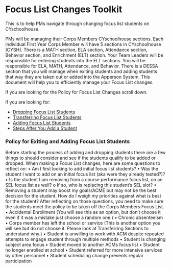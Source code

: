 # Focus List Changes Toolkit

This is to help PMs navigate through changing focus list students on CYschoolhouse.


PMs will be managing their Corps Members CYschoolhouse sections. Each individual First Year Corps Member will have 5 sections in CYschoolhouse (CYSH). There is a MATH section, ELA section, Attendance section, Behavior section, and Enrichment (ELT) section. Your Team Leaders will be responsible for entering students into the ELT sections. You will be responsible for ELA, MATH, Attendance, and Behavior. There is a DESSA section that you will manage when exiting students and adding students that way they are taken out or added into the Apperson System. This document will help you to efficiently manage your Focus List changes.

If you are looking for the Policy for Focus List Changes scroll down. 

If you are looking for:
- [Dropping Focus List Students](dropflstud.md)
- [Transferring Focus List Students](transferflstud.md)
- [Adding Focus List Students](addflstud.md)
- [Steps After You Add a Student](stepsafter.md)

### Policy for Exiting and Adding Focus List Students

Before starting the process of adding and dropping students there are a few things to should consider and see if the students qualify to be added or dropped.
When making a Focus List changes, here are some questions to reflect on:
•	Am I first looking to add initial focus list students? 
•	Was the student I want to add on an initial focus list (aka were they already tested?)?
•	Is the student I am removing from a course performance focus list, on an SEL focus list as well?
	o	If so, who is replacing this student’s SEL slot?
•	Removing a student may boost my goals/ACME but may not be the best decision for the student. How do I weigh my priorities against what is best for the student?
After reflecting on those questions, you need to make sure the students meet the policy to be taken off the Corps Members Focus List.
•	Accidental Enrollment (You will see this as an option, but don’t choose it even if it was a mistake just choose a random one.)
•	Chronic absenteeism
•	Corps member has left the school or service (This is another option you will see but do not choose it. Please look at Transferring Sections to understand why.)
•	Student is unwilling to work with ACM despite repeated attempts to engage student through multiple methods
•	Student is changing subject area focus
•	Student moved to another ACMs focus list
•	Student no longer enrolled at school
•	Student referred for more intensive services by other personnel
•	Student scheduling change prevents regular participation
